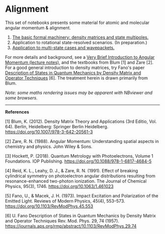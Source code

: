 # Alignment #

This set of notebooks presents some material for atomic and molecular angular momentum & alignment.
1. [The basic formal machinery: density matrices and state multipoles.](https://github.com/phockett/Quantum-Metrology-with-Photoelectrons/blob/master/Alignment/Alignment-1.ipynb)
2. Application to rotational state-resolved scenarios. (In preparation.)
3. [Application to multi-state cases and wavepackets.](https://github.com/phockett/Quantum-Metrology-with-Photoelectrons/blob/master/Alignment/Alignment-3.ipynb)

For more details and background, see a [Very Brief Introduction to Angular Momentum (lecture notes)](https://doi.org/10.6084/m9.figshare.4003371.v2), and the textbooks from Blum [1] and Zare [2]. For a good general introduction to density matrices, try Fano's paper [Description of States in Quantum Mechanics by Density Matrix and Operator Techniques](https://journals.aps.org/rmp/abstract/10.1103/RevModPhys.29.74) [6]. The treatment herein is drawn primarily from Blum. 

*Note: some maths rendering issues may be apparent with NBviewer and some browsers.*

***
**References**

[1] Blum, K. (2012). Density Matrix Theory and Applications (3rd Editio, Vol. 64). Berlin, Heidelberg: Springer Berlin Heidelberg. https://doi.org/10.1007/978-3-642-20561-3

[2] Zare, R. N. (1988). Angular Momentum: Understanding spatial aspects in chemistry and physics. John Wiley & Sons.

[3] Hockett, P. (2018). Quantum Metrology with Photoelectrons, Volume 1 Foundations. IOP Publishing. https://doi.org/10.1088/978-1-6817-4684-5

[4] Reid, K. L., Leahy, D. J., & Zare, R. N. (1991). Effect of breaking cylindrical symmetry on photoelectron angular distributions resulting from resonance-enhanced two-photon ionization. The Journal of Chemical Physics, 95(3), 1746. https://doi.org/10.1063/1.461023

[5] Fano, U., & Macek, J. H. (1973). Impact Excitation and Polarization of the Emitted Light. Reviews of Modern Physics, 45(4), 553–573. https://doi.org/10.1103/RevModPhys.45.553

[6] U. Fano Description of States in Quantum Mechanics by Density Matrix and Operator Techniques Rev. Mod. Phys. 29, 74 (1957). https://journals.aps.org/rmp/abstract/10.1103/RevModPhys.29.74

